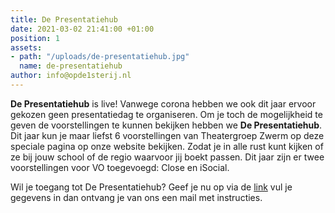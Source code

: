```yaml
---
title: De Presentatiehub
date: 2021-03-02 21:41:00 +01:00
position: 1
assets:
- path: "/uploads/de-presentatiehub.jpg"
  name: de-presentatiehub
author: info@opde1sterij.nl
---
```


**De Presentatiehub** is live! Vanwege corona hebben we ook dit jaar ervoor gekozen geen presentatiedag te organiseren. Om je toch de mogelijkheid te geven de voorstellingen te kunnen bekijken hebben we **De Presentatiehub**. Dit jaar kun je maar liefst 6 voorstellingen van Theatergroep Zwerm op deze speciale pagina op onze website bekijken. Zodat je in alle rust kunt kijken of ze bij jouw school of de regio waarvoor jij boekt passen. Dit jaar zijn er twee voorstellingen voor VO toegevoegd: Close en iSocial.

Wil je toegang tot De Presentatiehub? Geef je nu op via de [link](https://forms.gle/TUca3ZKfUKsrLy2Z7) vul je gegevens in dan ontvang je van ons een mail met instructies.
